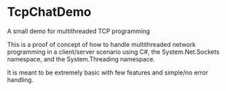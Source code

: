 # TcpChatDemo
A small demo for multithreaded TCP programming

This is a proof of concept of how to handle multithreaded network programming in a client/server scenario using C#, the System.Net.Sockets namespace, and the System.Threading namespace. 

It is meant to be extremely basic with few features and simple/no error handling.
